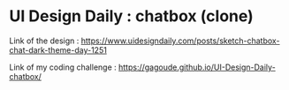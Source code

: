 # UI Design Daily : chatbox (clone)

Link of the design : https://www.uidesigndaily.com/posts/sketch-chatbox-chat-dark-theme-day-1251

Link of my coding challenge : https://gagoude.github.io/UI-Design-Daily-chatbox/

